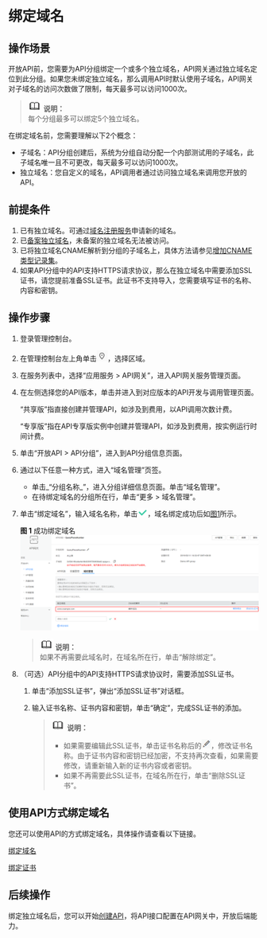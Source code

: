 # 绑定域名<a name="apig-ug-190419107"></a>

## 操作场景<a name="apig-zh-ug-180327076_section1947225019487"></a>

开放API前，您需要为API分组绑定一个或多个独立域名，API网关通过独立域名定位到此分组。如果您未绑定独立域名，那么调用API时默认使用子域名，API网关对子域名的访问次数做了限制，每天最多可以访问1000次。

>![](public_sys-resources/icon-note.gif) **说明：**   
>每个分组最多可以绑定5个独立域名。  

在绑定域名前，您需要理解以下2个概念：

-   子域名：API分组创建后，系统为分组自动分配一个内部测试用的子域名，此子域名唯一且不可更改，每天最多可以访问1000次。
-   独立域名：您自定义的域名，API调用者通过访问独立域名来调用您开放的API。

## 前提条件<a name="apig-zh-ug-180327076_section1198465612481"></a>

1.  已有独立域名。可通过[域名注册服务](https://www.huaweicloud.com/product/domain.html)申请新的域名。
2.  已[备案独立域名](https://beian.huaweicloud.com/)，未备案的独立域名无法被访问。
3.  已将独立域名CNAME解析到分组的子域名上，具体方法请参见[增加CNAME类型记录集](https://support.huaweicloud.com/usermanual-dns/dns_usermanual_0010.html)。
4.  如果API分组中的API支持HTTPS请求协议，那么在独立域名中需要添加SSL证书，请您提前准备SSL证书。此证书不支持导入，您需要填写证书的名称、内容和密钥。

## 操作步骤<a name="apig-zh-ug-180327076_section12207715496"></a>

1.  登录管理控制台。
2.  在管理控制台左上角单击![](figures/icon-region.png)，选择区域。
3.  在服务列表中，选择“应用服务 \> API网关”，进入API网关服务管理页面。
4.  在左侧选择您的API版本，单击并进入到对应版本的API开发与调用管理页面。

    “共享版”指直接创建并管理API，如涉及到费用，以API调用次数计费。

    “专享版”指在API专享版实例中创建并管理API，如涉及到费用，按实例运行时间计费。

5.  单击“开放API \> API分组”，进入到API分组信息页面。
6.  通过以下任意一种方式，进入“域名管理”页签。
    -   单击_“分组名称_”，进入分组详细信息页面。单击“域名管理”。
    -   在待绑定域名的分组所在行，单击“更多 \> 域名管理”。

7.  单击“绑定域名”，输入域名名称，单击![](figures/icon-right.png)，域名绑定成功后如[图1](#apig-zh-ug-180327076_fig105910599542)所示。

    **图 1**  成功绑定域名<a name="apig-zh-ug-180327076_fig105910599542"></a>  
    ![](figures/成功绑定域名.png "成功绑定域名")

    >![](public_sys-resources/icon-note.gif) **说明：**   
    >如果不再需要此域名时，在域名所在行，单击“解除绑定”。  

8.  （可选）API分组中的API支持HTTPS请求协议时，需要添加SSL证书。
    1.  单击“添加SSL证书”，弹出“添加SSL证书”对话框。
    2.  输入证书名称、证书内容和密钥，单击“确定”，完成SSL证书的添加。

        >![](public_sys-resources/icon-note.gif) **说明：**   
        >-   如果需要编辑此SSL证书，单击证书名称后的![](figures/icon-edit.png)，修改证书名称。由于证书内容和密钥已经加密，不支持再次查看，如果需要修改，请重新输入新的证书内容或者密钥。  
        >-   如果不再需要此SSL证书，在域名所在行，单击“删除SSL证书”。  



## 使用API方式绑定域名<a name="apig-zh-ug-180327076_section7546754133419"></a>

您还可以使用API的方式绑定域名，具体操作请查看以下链接。

[绑定域名](https://support.huaweicloud.com/api-apig/apig-zh-api-180713154.html)

[绑定证书](https://support.huaweicloud.com/api-apig/apig-zh-api-180713156.html)

## 后续操作<a name="apig-zh-ug-180327076_section12967127112416"></a>

绑定独立域名后，您可以开始[创建API](创建API.md)，将API接口配置在API网关中，开放后端能力。

